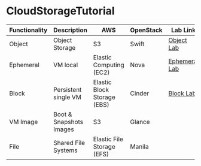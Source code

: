 # CloudStorageTutorial



| Functionality  | Description              | AWS                           | OpenStack | Lab Link                                       |
| -------------- | -------------------------| ----------------------------- | --------- | ---------------------------------------------- |
| Object         | Object Storage           | S3                            | Swift     |<A HREF="ObjectStorage.md">Object Lab</A>       |
| Ephemeral      | VM local                 | Elastic Computing (EC2)        | Nova      |<A HREF="EphemeralStorage.md">Ephemeral Lab</A> |
| Block          | Persistent single VM     | Elastic Block Storage (EBS)   | Cinder    |<A HREF="BlockStorage.md">Block Lab</A>         |
| VM Image       | Boot & Snapshots Images  | S3                            | Glance    |  |
| File           | Shared File Systems      | Elastic File Storage (EFS)    | Manila    |  |
